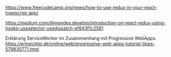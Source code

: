 https://www.freecodecamp.org/news/how-to-use-redux-in-your-react-typescript-app/



https://medium.com/@mendes.develop/introduction-on-react-redux-using-hooks-useselector-usedispatch-ef843f1c2561


Erklärung ServiceWorker im Zusammenhang mit Progressive WebApps:
https://entwickler.de/online/web/progressive-web-apps-tutorial-tipps-579830771.html
